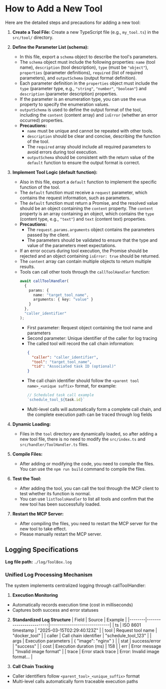 # How to Add a New Tool

Here are the detailed steps and precautions for adding a new tool:

1.  **Create a Tool File:** Create a new TypeScript file (e.g., `my_tool.ts`) in the `src/tool/` directory.

2.  **Define the Parameter List (schema):**
    *   In this file, export a `schema` object to describe the tool's parameters.
    *   The `schema` object must include the following properties: `name` (tool name), `description` (tool description), `type` (must be `"object"`), `properties` (parameter definitions), `required` (list of required parameters), and `outputSchema` (output format definition).
    *   Each parameter definition in the `properties` object must include the `type` (parameter type, e.g., `"string"`, `"number"`, `"boolean"`) and `description` (parameter description) properties.
    *   If the parameter is an enumeration type, you can use the `enum` property to specify the enumeration values.
    *   `outputSchema` is used to define the output format of the tool, including the `content` (content array) and `isError` (whether an error occurred) properties.
    *   **Precautions:**
        *   `name` must be unique and cannot be repeated with other tools.
        *   `description` should be clear and concise, describing the function of the tool.
        *   The `required` array should include all required parameters to avoid errors during tool execution.
        *   `outputSchema` should be consistent with the return value of the `default` function to ensure the output format is correct.

3.  **Implement Tool Logic (default function):**
    *   Also in this file, export a `default` function to implement the specific function of the tool.
    *   The `default` function must receive a `request` parameter, which contains the request information, such as parameters.
    *   The `default` function must return a Promise, and the resolved value should be an object containing the `content` property. The `content` property is an array containing an object, which contains the `type` (content type, e.g., `"text"`) and `text` (content text) properties.
    *   **Precautions:**
        *   The `request.params.arguments` object contains the parameters passed by the client.
        *   The parameters should be validated to ensure that the type and value of the parameters meet expectations.
    *   If an error occurs during tool execution, the Promise should be rejected and an object containing `isError: true` should be returned.
    *   The `content` array can contain multiple objects to return multiple results.
    *   Tools can call other tools through the `callToolHandler` function:
        ```typescript
        await callToolHandler(
          { 
            params: { 
              name: "target_tool_name",
              arguments: { key: "value" }
            }
          },
          "caller_identifier"
        );
        ```
        - First parameter: Request object containing the tool name and parameters
        - Second parameter: Unique identifier of the caller for log tracing
        - The called tool will record the call chain information:
          ```json
          {
            "caller": "caller_identifier",
            "tool": "target_tool_name",
            "tid": "Associated task ID (optional)"
          }
          ```
        - The call chain identifier should follow the `<parent tool name>_<unique suffix>` format, for example:
          ```typescript
          // Scheduled task call example
          `schedule_tool_${task.id}`
          ```
        - Multi-level calls will automatically form a complete call chain, and the complete execution path can be traced through log fields

4.  **Dynamic Loading:**
    *   Files in the `tool` directory are dynamically loaded, so after adding a new tool file, there is no need to modify the `src/index.ts` and `src/handler/ToolHandler.ts` files.

5.  **Compile Files:**
    *   After adding or modifying the code, you need to compile the files. You can use the `npm run build` command to compile the files.

6.  **Test the Tool:**
    *   After adding the tool, you can call the tool through the MCP client to test whether its function is normal.
    *   You can use `listToolsHandler` to list all tools and confirm that the new tool has been successfully loaded.

7.  **Restart the MCP Server:**
    *   After compiling the files, you need to restart the MCP server for the new tool to take effect.
    *   Please manually restart the MCP server.

## Logging Specifications

**Log file path:** `./log/ToolBox.log`

### Unified Log Processing Mechanism

The system implements centralized logging through callToolHandler:

1. **Execution Monitoring**
- Automatically records execution time (cost in milliseconds)
- Captures both success and error statuses

2. **Standardized Log Structure**
| Field  | Source                  | Example                      |
|--------|-------------------------|------------------------------|
| ts     | ISO 8601 timestamp      | "2025-03-15T02:29:40.123Z"   |
| tool   | Request tool name       | "docker_tool"                |
| caller | Call chain identifier   | "schedule_tool_123"          |
| args   | Execution parameters     | { "image": "nginx" }         |
| stat   | success/error           | "success"                    |
| cost   | Execution duration (ms) | 158                          |
| err    | Error message           | "Invalid image format"       |
| trace  | Error stack trace        | Error: Invalid image format... |

3. **Call Chain Tracking**
- Caller identifiers follow `<parent_tool>_<unique_suffix>` format
- Multi-level calls automatically form traceable execution paths